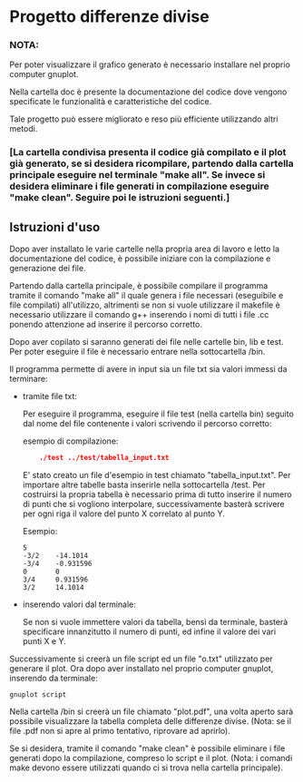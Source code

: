 # Progetto differenze divise

### NOTA: 
Per poter visualizzare il grafico generato è necessario installare nel proprio computer gnuplot.

Nella cartella doc è presente la documentazione del codice dove vengono specificate le funzionalità e caratteristiche del codice.

Tale progetto può essere migliorato e reso più efficiente utilizzando altri metodi.

### [La cartella condivisa presenta il codice già compilato e il plot già generato, se si desidera ricompilare, partendo dalla cartella principale eseguire nel terminale "make all". Se invece si desidera eliminare i file generati in compilazione eseguire "make clean". Seguire poi le istruzioni seguenti.]

## Istruzioni d'uso

Dopo aver installato le varie cartelle nella propria area di lavoro e letto la documentazione del codice, è possibile iniziare con la compilazione e generazione dei file.

Partendo dalla cartella principale, è possibile compilare il programma tramite il comando "make all" il quale genera i file necessari (eseguibile e file compilati) all'utilizzo, altrimenti se non si vuole utilizzare il makefile è necessario utilizzare il comando g++ inserendo i nomi di tutti i file .cc ponendo attenzione ad inserire il percorso corretto.

Dopo aver copilato si saranno generati dei file nelle cartelle bin, lib e test. Per poter eseguire il file è necessario entrare nella sottocartella /bin.

Il programma permette di avere in input sia un file txt sia valori immessi da terminare:
* tramite file txt:

    Per eseguire il programma, eseguire il file test (nella cartella bin) seguito dal nome del file contenente i valori scrivendo il percorso corretto:
    
    esempio di compilazione:
    ```json
        ./test ../test/tabella_input.txt
    ```
    E' stato creato un file d'esempio in test chiamato "tabella_input.txt". Per importare altre tabelle basta inserirle nella sottocartella /test.
    Per costruirsi la propria tabella è necessario prima di tutto inserire il numero di punti che si vogliono interpolare, successivamente basterà scrivere per ogni riga il valore del punto X correlato al punto Y.

    Esempio:
    ``` 
    5
    -3/2    -14.1014
    -3/4    -0.931596
    0       0
    3/4     0.931596
    3/2     14.1014
    ``` 

* inserendo valori dal terminale:

    Se non si vuole immettere valori da tabella, bensì da terminale, basterà specificare innanzitutto il numero di punti, ed infine il valore dei vari punti X e Y.

Successivamente si creerà un file script ed un file "o.txt" utilizzato per generare il plot. Ora dopo aver installato nel proprio computer gnuplot, inserendo da terminale:
```
gnuplot script
```
Nella cartella /bin si creerà un file chiamato "plot.pdf", una volta aperto sarà possibile visualizzare la tabella completa delle differenze divise. (Nota: se il file .pdf non si apre al primo tentativo, riprovare ad aprirlo).

Se si desidera, tramite il comando "make clean" è possibile eliminare i file generati dopo la compilazione, compreso lo script e il plot.
(Nota: i comandi make devono essere utilizzati quando ci si trova nella cartella principale).

